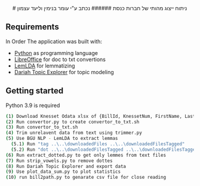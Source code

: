 <div align="center">
# ניתוח ייצוג מהותי של חברות כנסת
###### נכתב ע"י עומר בנימין וליעד עצמון
</div>

## Requirements
In Order The application was built with:
- [Python](https://www.python.org/) as programming language
- [LibreOffice](https://www.libreoffice.org/) for doc to txt convertions
- [LemLDA](https://www.cs.bgu.ac.il/~elhadad/nlpproj/LDAforHebrew.html) for lemmatizing
- [Dariah Topic Explorer](https://dariah-de.github.io/TopicsExplorer/) for topic modeling

## Getting started
Python 3.9 is required

```bash
(1) Download Knesset Odata xlsx of {BillId, KnessetNum, FirstName, LastName, Gender, PathForFile}
(2) Run convertor.py to create convertor_to_txt.sh
(3) Run convertor_to_txt.sh
(4) Trim unrelavent data from text using trimmer.py
(5) Use BGU NLP - LemLDA to extract lemmas
  (5.1) Run "tag ..\..\downloadedFiles ..\..\downloadedFilesTagged"
  (5.2) Run "dot ..\..\downloadedFilesTagged ..\..\downloadedFilesTaggedDotted -lemma"
(6) Run extract_dotted.py to get only lemmes from text files
(7) Run strip_vowels.py to remove dottes
(8) Run Dariah Topic Explorer and export data
(9) Use plot_data_sum.py to plot statistics
(10) run bill2path.py to genarate csv file for close reading
```
